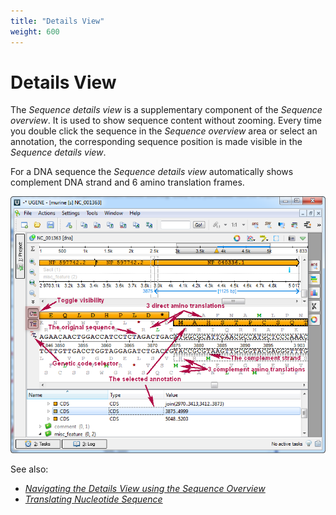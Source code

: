 ```yaml
---
title: "Details View"
weight: 600
---
```



# Details View

The _Sequence details view_ is a supplementary component of the _Sequence overview_. It is used to show sequence content without zooming. Every time you double click the sequence in the _Sequence overview_ area or select an annotation, the corresponding sequence position is made visible in the _Sequence details view_.

For a DNA sequence the _Sequence details view_ automatically shows complement DNA strand and 6 amino translation frames.


![](/images/65929385/65929386.png)

See also:

*   [_Navigating the Details View using the Sequence Overview_](sequence-overview.md)
*   _[Translating Nucleotide Sequence](translating-nucleotide-sequence.md)_
